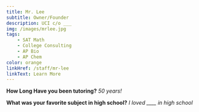```yaml
---
title: Mr. Lee
subtitle: Owner/Founder
description: UCI c/o ___
img: /images/mrlee.jpg
tags:
    - SAT Math
    - College Consulting
    - AP Bio
    - AP Chem
color: orange
linkHref: /staff/mr-lee
linkText: Learn More
---
```


**How Long Have you been tutoring?**
_50 years!_

**What was your favorite subject in high school?**
_I loved \_\_\_\_ in high school_

